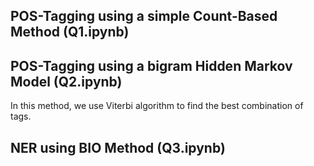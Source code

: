 ## POS-Tagging using a simple Count-Based Method (Q1.ipynb)

## POS-Tagging using a bigram Hidden Markov Model (Q2.ipynb)
In this method, we use Viterbi algorithm to find the best combination of tags.  

## NER using BIO Method (Q3.ipynb)
